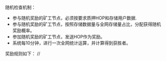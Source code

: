 随机检查机制：
- 参与随机奖励的矿工节点，必须按要求质押HOP和存储用户数据.
- 参与随机奖励的矿工节点，按照存储数据量与全网存储量占比，分配获得随机奖励概率。
- 参加随机奖励的矿工节点，发送HOP作为奖励。
- 系统每10分钟，进行一次全网统计运算，并计算得到获胜者。
  
奖励规则如下：
//